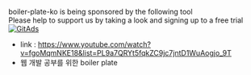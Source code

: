 boiler-plate-ko is being sponsored by the following tool <br />
Please help to support us by taking a look and signing up to a free trial
<a href="https://tracking.gitads.io/?repo=boiler-plate-ko"><img src="https://images.gitads.io/boiler-plate-ko" alt="GitAds"/></a> 

- link : https://www.youtube.com/watch?v=fgoMqmNKE18&list=PL9a7QRYt5fqkZC9jc7jntD1WuAogjo_9T
- 웹 개발 공부를 위한 boiler plate 
